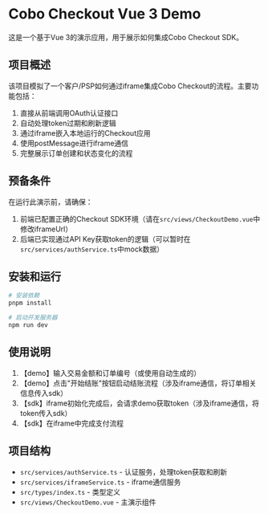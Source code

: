 # Cobo Checkout Vue 3 Demo

这是一个基于Vue 3的演示应用，用于展示如何集成Cobo Checkout SDK。

## 项目概述

该项目模拟了一个客户/PSP如何通过iframe集成Cobo Checkout的流程。主要功能包括：

1. 直接从前端调用OAuth认证接口
2. 自动处理token过期和刷新逻辑
3. 通过iframe嵌入本地运行的Checkout应用
4. 使用postMessage进行iframe通信
5. 完整展示订单创建和状态变化的流程

## 预备条件

在运行此演示前，请确保：

1. 前端已配置正确的Checkout SDK环境（请在`src/views/CheckoutDemo.vue`中修改iframeUrl）
2. 后端已实现通过API Key获取token的逻辑（可以暂时在`src/services/authService.ts`中mock数据）

## 安装和运行

```bash
# 安装依赖
pnpm install

# 启动开发服务器
npm run dev
```

## 使用说明

1. 【demo】输入交易金额和订单编号（或使用自动生成的）
2. 【demo】点击"开始结账"按钮启动结账流程（涉及iframe通信，将订单相关信息传入sdk）
3. 【sdk】iframe初始化完成后，会请求demo获取token（涉及iframe通信，将token传入sdk）
4. 【sdk】在iframe中完成支付流程

## 项目结构

- `src/services/authService.ts` - 认证服务，处理token获取和刷新
- `src/services/iframeService.ts` - iframe通信服务
- `src/types/index.ts` - 类型定义
- `src/views/CheckoutDemo.vue` - 主演示组件
